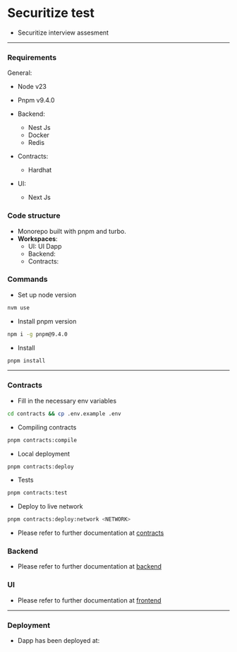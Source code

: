 # Securitize test

- Securitize interview assesment

---

### Requirements

General:

- Node v23
- Pnpm v9.4.0

- Backend:

  - Nest Js
  - Docker
  - Redis

- Contracts:

  - Hardhat

- UI:
  - Next Js

### Code structure

- Monorepo built with pnpm and turbo.
- **Workspaces**:
  - UI: UI Dapp
  - Backend:
  - Contracts:

### Commands

- Set up node version

```bash
nvm use
```

- Install pnpm version

```bash
npm i -g pnpm@9.4.0
```

- Install

```bash
pnpm install
```

---

### Contracts

- Fill in the necessary env variables

```bash
cd contracts && cp .env.example .env
```

- Compiling contracts

```bash
pnpm contracts:compile
```

- Local deployment

```bash
pnpm contracts:deploy
```

- Tests

```bash
pnpm contracts:test
```

- Deploy to live network

```bash
pnpm contracts:deploy:network <NETWORK>
```

- Please refer to further documentation at [contracts](./contracts/README.md)

### Backend

- Please refer to further documentation at [backend](./backend/README.md)

### UI

- Please refer to further documentation at [frontend](./ui/README.md)

---

### Deployment

- Dapp has been deployed at:
